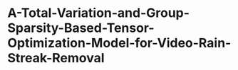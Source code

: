 # A-Total-Variation-and-Group-Sparsity-Based-Tensor-Optimization-Model-for-Video-Rain-Streak-Removal
